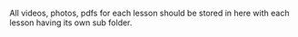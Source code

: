 All videos, photos, pdfs for each lesson should be stored in here with each lesson having its own sub folder.

